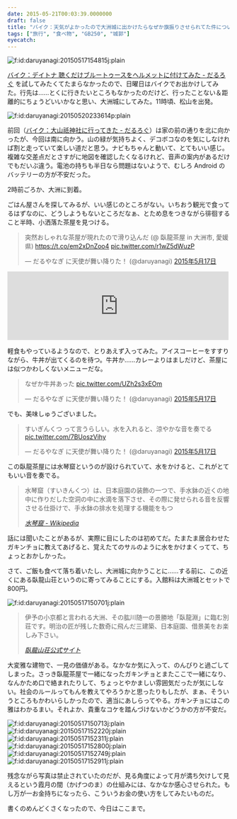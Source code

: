 ```yaml
---
date: 2015-05-21T00:03:39.0000000
draft: false
title: "バイク：天気がよかったので大洲城に出かけたらなぜか旗振りさせられてた件について（前篇）"
tags: ["旅行", "食べ物", "GB250", "城郭"]
eyecatch: 
---
```

<p><span itemscope itemtype="http://schema.org/Photograph"><img src="20150517154815.jpg" alt="f:id:daruyanagi:20150517154815j:plain" title="f:id:daruyanagi:20150517154815j:plain" class="hatena-fotolife" itemprop="image"></span></p><p><a href="https://blog.daruyanagi.jp/entry/2015/05/11/171113">&#x30D0;&#x30A4;&#x30AF;&#xFF1A;&#x30C7;&#x30A4;&#x30C8;&#x30CA; &#x8074;&#x304F;&#x3060;&#x3051;&#x30D6;&#x30EB;&#x30FC;&#x30C8;&#x30A5;&#x30FC;&#x30B9;&#x3092;&#x30D8;&#x30EB;&#x30E1;&#x30C3;&#x30C8;&#x306B;&#x4ED8;&#x3051;&#x3066;&#x307F;&#x305F; - &#x3060;&#x308B;&#x308D;&#x3050;</a> を試してみたくてたまらなかったので、日曜日はバイクでお出かけしてみた。行先は……とくに行きたいところもなかったのだけど、行ったことない＆距離的にちょうどいいかなと思い、大洲城にしてみた。11時頃、松山を出発。</p><p><span itemscope itemtype="http://schema.org/Photograph"><img src="20150520233614.png" alt="f:id:daruyanagi:20150520233614p:plain" title="f:id:daruyanagi:20150520233614p:plain" class="hatena-fotolife" itemprop="image"></span></p><p>前回（<a href="https://blog.daruyanagi.jp/entry/2015/05/13/215021">&#x30D0;&#x30A4;&#x30AF;&#xFF1A;&#x5927;&#x5C71;&#x7947;&#x795E;&#x793E;&#x306B;&#x884C;&#x3063;&#x3066;&#x304D;&#x305F; - &#x3060;&#x308B;&#x308D;&#x3050;</a>）は家の前の通りを北に向かったが、今回は南に向かう。山の緑が気持ちよく、デコボコなのを気にしなければ割と走っていて楽しい道だと思う。ナビもちゃんと動いて、とてもいい感じ。複雑な交差点だとさすがに地図を確認したくなるけれど、音声の案内があるだけでもだいぶ違う。電池の持ちも半日なら問題はないようで、むしろ Android のバッテリーの方が不安だった。</p><p>2時前ごろか、大洲に到着。</p><p>ごはん屋さんを探してみるが、いい感じのところがない。いちおう観光で食ってるはずなのに、どうしようもないところだなぁ、とため息をつきながら徘徊すること半時、小洒落た茶屋を見つける。</p><p><blockquote class="twitter-tweet" data-lang="ja"><p lang="ja" dir="ltr">突然おしゃれな茶屋が現れたので滑り込んだ (@ 臥龍茶屋 in 大洲市, 愛媛県) <a href="https://t.co/em2xDnZoo4">https://t.co/em2xDnZoo4</a> <a href="http://t.co/r1wZ5dWuzP">pic.twitter.com/r1wZ5dWuzP</a></p>&mdash; だるやなぎ に天使が舞い降りた！ (@daruyanagi) <a href="https://twitter.com/daruyanagi/status/599808077307707392?ref_src=twsrc%5Etfw">2015年5月17日</a></blockquote><script async src="https://platform.twitter.com/widgets.js" charset="utf-8"></script></p><p><iframe src="https://hatenablog-parts.com/embed?url=http%3A%2F%2Ftabelog.com%2Fehime%2FA3803%2FA380301%2F38001189%2F" title="臥龍茶屋 (伊予大洲/甘味処)" class="embed-card embed-webcard" scrolling="no" frameborder="0" style="display: block; width: 100%; height: 155px; max-width: 500px; margin: 10px 0px;"></iframe></p><p>軽食もやっているようなので、とりあえず入ってみた。アイスコーヒーをすすりながら、牛丼が出てくるのを待つ。牛丼か……カレーよりはましだけど、茶屋には似つかわしくないメニューだな。</p><p><blockquote class="twitter-tweet" data-lang="ja"><p lang="ja" dir="ltr">なぜか牛丼あった <a href="http://t.co/UZh2s3xEOm">pic.twitter.com/UZh2s3xEOm</a></p>&mdash; だるやなぎ に天使が舞い降りた！ (@daruyanagi) <a href="https://twitter.com/daruyanagi/status/599810112883064833?ref_src=twsrc%5Etfw">2015年5月17日</a></blockquote><script async src="https://platform.twitter.com/widgets.js" charset="utf-8"></script></p><p>でも、美味しゅうございました。</p><p><blockquote class="twitter-tweet" data-lang="ja"><p lang="ja" dir="ltr">すいぎんくつ って言うらしい。水を入れると、涼やかな音を奏でる <a href="http://t.co/7BUoszVihy">pic.twitter.com/7BUoszVihy</a></p>&mdash; だるやなぎ に天使が舞い降りた！ (@daruyanagi) <a href="https://twitter.com/daruyanagi/status/599818275933925378?ref_src=twsrc%5Etfw">2015年5月17日</a></blockquote><script async src="https://platform.twitter.com/widgets.js" charset="utf-8"></script></p><p>この臥龍茶屋には水琴窟というのが設けられていて、水をかけると、これがとてもいい音を奏でる。</p>

<blockquote cite="http://ja.wikipedia.org/wiki/%E6%B0%B4%E7%90%B4%E7%AA%9F">
<p>水琴窟（すいきんくつ）は、日本庭園の装飾の一つで、手水鉢の近くの地中に作りだした空洞の中に水滴を落下させ、その際に発せられる音を反響させる仕掛けで、手水鉢の排水を処理する機能をもつ</p>

<cite><a href="http://ja.wikipedia.org/wiki/%E6%B0%B4%E7%90%B4%E7%AA%9F">&#x6C34;&#x7434;&#x7A9F; - Wikipedia</a></cite>
</blockquote>
<p>話には聞いたことがあるが、実際に目にしたのは初めてだ。たまたま居合わせたガキンチョに教えてあげると、覚えたてのサルのように水をかけまくってて、ちょっとおかしかった。</p><p>さて、ご飯も食べて落ち着いたし、大洲城に向かうことに……する前に、この近くにある臥龍山荘というのに寄ってみることにする。入館料は大洲城とセットで800円。</p><p><span itemscope itemtype="http://schema.org/Photograph"><img src="20150517150701.jpg" alt="f:id:daruyanagi:20150517150701j:plain" title="f:id:daruyanagi:20150517150701j:plain" class="hatena-fotolife" itemprop="image"></span><br />
</p>

<blockquote cite="http://www.garyusanso.jp/">
<p>伊予の小京都と言われる大洲、その肱川随一の景勝地「臥龍淵」に臨む別荘です。明治の匠が残した数奇に飛んだ三建築、日本庭園、借景美をお楽しみ下さい。</p>

<cite><a href="http://www.garyusanso.jp/">&#x81E5;&#x9F8D;&#x5C71;&#x8358;&#x516C;&#x5F0F;&#x30B5;&#x30A4;&#x30C8;</a></cite>
</blockquote>
<p>大変雅な建物で、一見の価値がある。なかなか気に入って、のんびりと過ごしてしまった。さっき臥龍茶屋で一緒になったガキンチョとまたここで一緒になり、なんかため口で絡まれたりして、ちょっとやかましい雰囲気だったが気にしない。社会のルールってもんを教えてやろうかと思ったりもしたが、まぁ、そういうところもかわいらしかったので、適当にあしらってやる。ガキンチョにはこの雅はわかるまい。それよか、貴重なコケを踏んづけないかどうかの方が不安だ。</p><p><span itemscope itemtype="http://schema.org/Photograph"><img src="20150517150713.jpg" alt="f:id:daruyanagi:20150517150713j:plain" title="f:id:daruyanagi:20150517150713j:plain" class="hatena-fotolife" itemprop="image"></span><span itemscope itemtype="http://schema.org/Photograph"><img src="20150517152220.jpg" alt="f:id:daruyanagi:20150517152220j:plain" title="f:id:daruyanagi:20150517152220j:plain" class="hatena-fotolife" itemprop="image"></span><span itemscope itemtype="http://schema.org/Photograph"><img src="20150517152311.jpg" alt="f:id:daruyanagi:20150517152311j:plain" title="f:id:daruyanagi:20150517152311j:plain" class="hatena-fotolife" itemprop="image"></span><span itemscope itemtype="http://schema.org/Photograph"><img src="20150517152800.jpg" alt="f:id:daruyanagi:20150517152800j:plain" title="f:id:daruyanagi:20150517152800j:plain" class="hatena-fotolife" itemprop="image"></span><span itemscope itemtype="http://schema.org/Photograph"><img src="20150517152749.jpg" alt="f:id:daruyanagi:20150517152749j:plain" title="f:id:daruyanagi:20150517152749j:plain" class="hatena-fotolife" itemprop="image"></span><span itemscope itemtype="http://schema.org/Photograph"><img src="20150517152911.jpg" alt="f:id:daruyanagi:20150517152911j:plain" title="f:id:daruyanagi:20150517152911j:plain" class="hatena-fotolife" itemprop="image"></span></p><p>残念ながら写真は禁止されていたのだが、見る角度によって月が満ち欠けして見えるという霞月の間（かげつのま）の仕組みには、なかなか感心させられた。もし万が一お金持ちになったら、こういうお金の使い方をしてみたいものだ。</p><p>書くのめんどくさくなったので、今日はここまで。</p>
